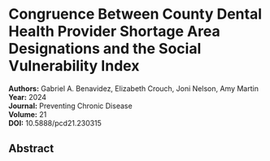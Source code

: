# Congruence Between County Dental Health Provider Shortage Area Designations and the Social Vulnerability Index

**Authors:** Gabriel A. Benavidez, Elizabeth Crouch, Joni Nelson, Amy Martin  
**Year:** 2024  
**Journal:** Preventing Chronic Disease  
**Volume:** 21  
**DOI:** 10.5888/pcd21.230315  

## Abstract


